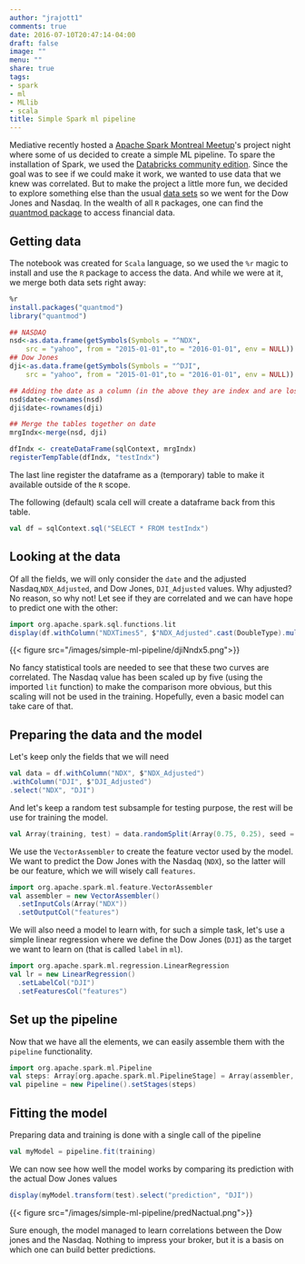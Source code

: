 ```yaml
---
author: "jrajott1"
comments: true
date: 2016-07-10T20:47:14-04:00
draft: false
image: ""
menu: ""
share: true
tags:
- spark
- ml
- MLlib
- scala
title: Simple Spark ml pipeline
---
```


Mediative recently hosted a [Apache Spark Montreal Meetup](http://www.meetup.com/Montreal-Apache-Spark-Meetup/events/231285569/)'s project night where some of us decided to create a simple ML pipeline.
To spare the installation of Spark, we used the [Databricks community edition](https://databricks.com/try-databricks).
Since the goal was to see if we could make it work,
we wanted to use data that we knew was correlated.
But to make the project a little more fun,
we decided to explore something else than the usual [data sets](https://en.wikipedia.org/wiki/Data_set#Classic_data_sets)
so we went for the Dow Jones and Nasdaq.
In the wealth of all `R` packages, one can find the [quantmod package](https://cran.r-project.org/web/packages/quantmod/quantmod.pdf) to access financial data.

## Getting data

The notebook was created for `Scala` language, so we used the `%r` magic to install and use the `R` package to access the data.  And while we were at it, we merge both data sets right away:

```r
%r
install.packages("quantmod")
library("quantmod")

## NASDAQ
nsd<-as.data.frame(getSymbols(Symbols = "^NDX",
    src = "yahoo", from = "2015-01-01",to = "2016-01-01", env = NULL))
## Dow Jones
dji<-as.data.frame(getSymbols(Symbols = "^DJI",
    src = "yahoo", from = "2015-01-01",to = "2016-01-01", env = NULL))

## Adding the date as a column (in the above they are index and are lost when a table is created)
nsd$date<-rownames(nsd)
dji$date<-rownames(dji)

## Merge the tables together on date
mrgIndx<-merge(nsd, dji)

dfIndx <- createDataFrame(sqlContext, mrgIndx)
registerTempTable(dfIndx, "testIndx")
```

The last line register the dataframe as a (temporary) table to make it available outside of the `R` scope.

The following (default) scala cell will create a dataframe back from this table.

```scala
val df = sqlContext.sql("SELECT * FROM testIndx")
```

## Looking at the data

Of all the fields, we will only consider the `date` and the adjusted Nasdaq,`NDX_Adjusted`, and Dow Jones, `DJI_Adjusted` values.  Why adjusted? No reason, so why not!  Let see if they are correlated and we can have hope to predict one with the other:

```scala
import org.apache.spark.sql.functions.lit
display(df.withColumn("NDXTimes5", $"NDX_Adjusted".cast(DoubleType).multiply(lit(5))))
```

{{< figure src="/images/simple-ml-pipeline/djiNndx5.png">}}

No fancy statistical tools are needed to see that these two curves are correlated. The Nasdaq value has been scaled up by five (using the imported `lit` function) to make the comparison more obvious, but this scaling will not be used in the training.  Hopefully, even a basic model can take care of that.

## Preparing the data and the model

Let's keep only the fields that we will need

```scala
val data = df.withColumn("NDX", $"NDX_Adjusted")
.withColumn("DJI", $"DJI_Adjusted")
.select("NDX", "DJI")
```

And let's keep a random test subsample for testing purpose, the rest will be use for training the model.
```scala
val Array(training, test) = data.randomSplit(Array(0.75, 0.25), seed = 12345)
```

We use the `VectorAssembler` to create the feature vector used by the model.  We want to predict the Dow Jones with the Nasdaq (`NDX`), so the latter will be our feature, which we will wisely call `features`.

```scala
import org.apache.spark.ml.feature.VectorAssembler
val assembler = new VectorAssembler()
  .setInputCols(Array("NDX"))
  .setOutputCol("features")
```

We will also need a model to learn with, for such a simple task, let's use a simple linear regression where we define the Dow Jones (`DJI`) as the target we want to learn on (that is called `label` in `ml`).

```scala
import org.apache.spark.ml.regression.LinearRegression
val lr = new LinearRegression()
  .setLabelCol("DJI")
  .setFeaturesCol("features")
```

## Set up the pipeline

Now that we have all the elements, we can easily assemble them with the `pipeline` functionality.

```scala
import org.apache.spark.ml.Pipeline
val steps: Array[org.apache.spark.ml.PipelineStage] = Array(assembler, lr)
val pipeline = new Pipeline().setStages(steps)
```

## Fitting the model
Preparing data and training is done with a single call of the pipeline
```scala
val myModel = pipeline.fit(training)
```

We can now see how well the model works by comparing its prediction with the actual Dow Jones values

```scala
display(myModel.transform(test).select("prediction", "DJI"))
```
{{< figure src="/images/simple-ml-pipeline/predNactual.png">}}

Sure enough, the model managed to learn correlations between the Dow jones and the Nasdaq.
Nothing to impress your broker, but it is a basis on which one can build better predictions.
